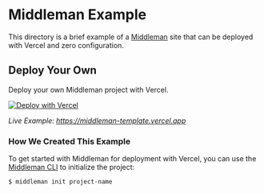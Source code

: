 # Middleman Example

This directory is a brief example of a [Middleman](https://middlemanapp.com/) site that can be deployed with Vercel and zero configuration.

## Deploy Your Own

Deploy your own Middleman project with Vercel.

[![Deploy with Vercel](https://vercel.com/button)](https://vercel.com/import/project?template=https://github.com/vercel/vercel/tree/master/examples/middleman)

_Live Example: https://middleman-template.vercel.app_

### How We Created This Example

To get started with Middleman for deployment with Vercel, you can use the [Middleman CLI](https://middlemanapp.com/basics/start-new-site/) to initialize the project:

```shell
$ middleman init project-name
```
